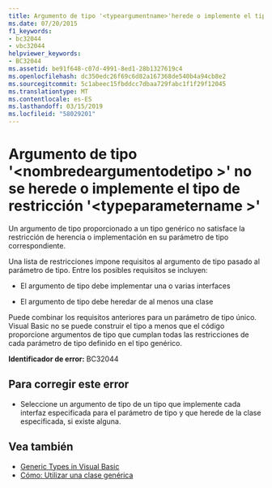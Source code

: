 ```yaml
---
title: Argumento de tipo '<typeargumentname>'herede o implemente el tipo de restricción'<typeparametername>'
ms.date: 07/20/2015
f1_keywords:
- bc32044
- vbc32044
helpviewer_keywords:
- BC32044
ms.assetid: be91f648-c07d-4991-8ed1-28b1327619c4
ms.openlocfilehash: dc350edc26f69c6d82a167368de540b4a94cb8e2
ms.sourcegitcommit: 5c1abeec15fbddcc7dbaa729fabc1f1f29f12045
ms.translationtype: MT
ms.contentlocale: es-ES
ms.lasthandoff: 03/15/2019
ms.locfileid: "58029201"
---
```

# <a name="type-argument-typeargumentname-does-not-inherit-from-or-implement-the-constraint-type-typeparametername"></a>Argumento de tipo '\<nombredeargumentodetipo >' no se herede o implemente el tipo de restricción '\<typeparametername >'
Un argumento de tipo proporcionado a un tipo genérico no satisface la restricción de herencia o implementación en su parámetro de tipo correspondiente.  
  
 Una lista de restricciones impone requisitos al argumento de tipo pasado al parámetro de tipo. Entre los posibles requisitos se incluyen:  
  
-   El argumento de tipo debe implementar una o varias interfaces  
  
-   El argumento de tipo debe heredar de al menos una clase  
  
 Puede combinar los requisitos anteriores para un parámetro de tipo único. Visual Basic no se puede construir el tipo a menos que el código proporcione argumentos de tipo que cumplan todas las restricciones de cada parámetro de tipo definido en el tipo genérico.  
  
 **Identificador de error:** BC32044  
  
## <a name="to-correct-this-error"></a>Para corregir este error  
  
-   Seleccione un argumento de tipo de un tipo que implemente cada interfaz especificada para el parámetro de tipo y que herede de la clase especificada, si existe alguna.  
  
## <a name="see-also"></a>Vea también

- [Generic Types in Visual Basic](../../visual-basic/programming-guide/language-features/data-types/generic-types.md)
- [Cómo: Utilizar una clase genérica](../../visual-basic/programming-guide/language-features/data-types/how-to-use-a-generic-class.md)
